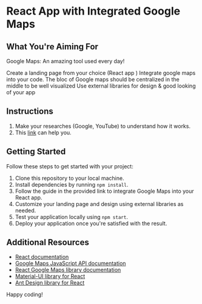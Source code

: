 # React App with Integrated Google Maps

## What You're Aiming For

Google Maps: An amazing tool used every day!

Create a landing page from your choice (React app ) Integrate google maps into your code. The bloc of Google maps should be centralized in the middle to be well visualized Use external libraries for design & good looking of your app

## Instructions

1. Make your researches (Google, YouTube) to understand how it works.
2. This [link](https://blog.logrocket.com/integrating-google-maps-react/) can help you.

## Getting Started

Follow these steps to get started with your project:

1. Clone this repository to your local machine.
2. Install dependencies by running `npm install`.
3. Follow the guide in the provided link to integrate Google Maps into your React app.
4. Customize your landing page and design using external libraries as needed.
5. Test your application locally using `npm start`.
6. Deploy your application once you're satisfied with the result.

## Additional Resources

- [React documentation](https://reactjs.org/docs/getting-started.html)
- [Google Maps JavaScript API documentation](https://developers.google.com/maps/documentation/javascript/overview)
- [React Google Maps library documentation](https://tomchentw.github.io/react-google-maps/)
- [Material-UI library for React](https://material-ui.com/)
- [Ant Design library for React](https://ant.design/docs/react/introduce)

Happy coding!
